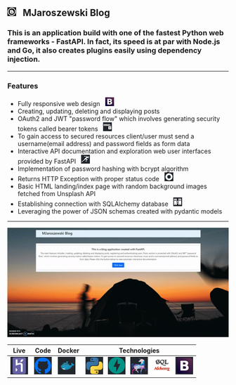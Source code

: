## <img src="https://github.com/mjaroszewski1979/mjaroszewski1979/blob/main/blog.png">  &nbsp; MJaroszewski Blog
### This is an application build with one of the fastest Python web frameworks - FastAPI. In fact, its speed is at par with Node.js and Go, it also creates plugins easily using dependency injection. 
--------------------------------------------------

### Features
* Fully responsive web design &nbsp; <img src="https://github.com/mjaroszewski1979/mjaroszewski1979/blob/main/boot1.png">
* Creating, updating, deleting and displaying posts
* OAuth2 and JWT "password flow" which involves generating security tokens called bearer tokens &nbsp; <img src="https://github.com/mjaroszewski1979/mjaroszewski1979/blob/main/security.png">
* To gain access to secured resources client/user must send a username(email address) and password fields as form data
* Interactive API documentation and exploration web user interfaces provided by FastAPI &nbsp; <img src="https://github.com/mjaroszewski1979/mjaroszewski1979/blob/main/speed.png">
* Implementation of password hashing with bcrypt algorithm
* Returns HTTP Exception with proper status code &nbsp; <img src="https://github.com/mjaroszewski1979/mjaroszewski1979/blob/main/process.png">
* Basic HTML landing/index page with random background images fetched from Unsplash API 
* Establishing connection with SQLAlchemy database &nbsp; <img src="https://github.com/mjaroszewski1979/mjaroszewski1979/blob/main/database.png">
* Leveraging the power of JSON schemas created with pydantic models



-------------------------------------------------

![caption](https://github.com/mjaroszewski1979/MJaroszewski_Blog/blob/main/mjaroszewski_blog.gif)

  
  Live | Code | Docker | Technologies
  ---- | ---- | ------ | ------------
  [<img src="https://github.com/mjaroszewski1979/mjaroszewski1979/blob/main/heroku1.png">](https://mjaroszewski-blog.herokuapp.com/) | [<img src="https://github.com/mjaroszewski1979/mjaroszewski1979/blob/main/github1.png">](https://github.com/mjaroszewski1979/MJaroszewski_Blog) | [<img src="https://github.com/mjaroszewski1979/mjaroszewski1979/blob/main/docker.png">](https://hub.docker.com/r/maciej1245/stooqapi) | <img src="https://github.com/mjaroszewski1979/mjaroszewski1979/blob/main/python1.png"> &nbsp; <img src="https://github.com/mjaroszewski1979/mjaroszewski1979/blob/main/fastapi1.png">  &nbsp; <img src="https://github.com/mjaroszewski1979/mjaroszewski1979/blob/main/uvicorn1.png"> &nbsp; <img src="https://github.com/mjaroszewski1979/mjaroszewski1979/blob/main/sqlalchemy.png"> &nbsp; <img src="https://github.com/mjaroszewski1979/mjaroszewski1979/blob/main/bootstrap.png">
